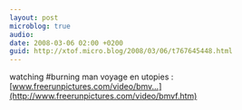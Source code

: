 ```yaml
---
layout: post
microblog: true
audio: 
date: 2008-03-06 02:00 +0200
guid: http://xtof.micro.blog/2008/03/06/t767645448.html
---
```

watching #burning man voyage en utopies : [www.freerunpictures.com/video/bmv...](http://www.freerunpictures.com/video/bmvf.htm)
